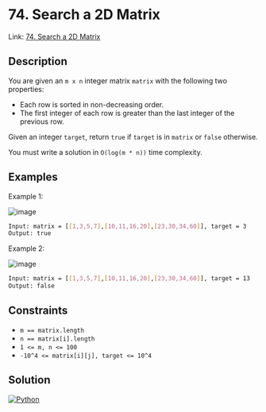 
# 74. Search a 2D Matrix

Link: [74. Search a 2D Matrix](https://leetcode.com/problems/search-a-2d-matrix/)

## Description

You are given an `m x n` integer matrix `matrix` with the following two properties:

- Each row is sorted in non-decreasing order.
- The first integer of each row is greater than the last integer of the previous row.

Given an integer `target`, return `true` if `target` is in `matrix` or `false` otherwise.

You must write a solution in `O(log(m * n))` time complexity.

## Examples

Example 1:

![image](https://assets.leetcode.com/uploads/2020/10/05/mat.jpg)

```bash
Input: matrix = [[1,3,5,7],[10,11,16,20],[23,30,34,60]], target = 3
Output: true
```

Example 2:

![image](https://assets.leetcode.com/uploads/2020/10/05/mat2.jpg)

```bash
Input: matrix = [[1,3,5,7],[10,11,16,20],[23,30,34,60]], target = 13
Output: false
```

## Constraints

- `m == matrix.length`
- `n == matrix[i].length`
- `1 <= m, n <= 100`
- `-10^4 <= matrix[i][j], target <= 10^4`

## Solution

[![Python](https://img.shields.io/badge/-Python-black?style=for-the-badge&logo=python)](./solution.py)
